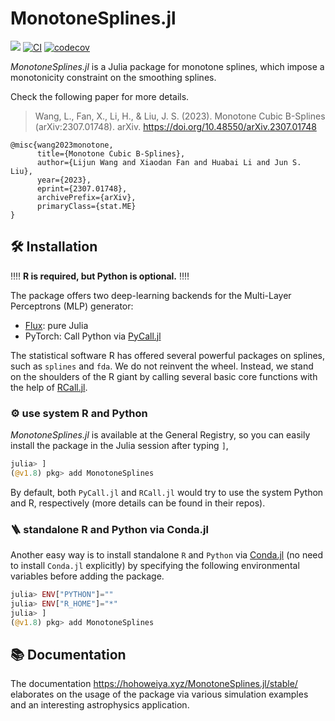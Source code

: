 # MonotoneSplines.jl

[![](https://img.shields.io/badge/docs-latest-blue.svg)](https://szcf-weiya.github.io/MonotoneSplines.jl/dev)
[![CI](https://github.com/szcf-weiya/MonotoneSplines.jl/actions/workflows/ci.yml/badge.svg)](https://github.com/szcf-weiya/MonotoneSplines.jl/actions/workflows/ci.yml)
[![codecov](https://codecov.io/gh/szcf-weiya/MonotoneSplines.jl/branch/master/graph/badge.svg?token=bAtqskenbG)](https://codecov.io/gh/szcf-weiya/MonotoneSplines.jl)

*MonotoneSplines.jl* is a Julia package for monotone splines, which impose a monotonicity constraint on the smoothing splines. 

Check the following paper for more details.

> Wang, L., Fan, X., Li, H., & Liu, J. S. (2023). Monotone Cubic B-Splines (arXiv:2307.01748). arXiv. https://doi.org/10.48550/arXiv.2307.01748

```
@misc{wang2023monotone,
      title={Monotone Cubic B-Splines}, 
      author={Lijun Wang and Xiaodan Fan and Huabai Li and Jun S. Liu},
      year={2023},
      eprint={2307.01748},
      archivePrefix={arXiv},
      primaryClass={stat.ME}
}
```

## :hammer_and_wrench: Installation

:bangbang::bangbang: **R is required, but Python is optional.** :bangbang::bangbang:

The package offers two deep-learning backends for the Multi-Layer Perceptrons (MLP) generator:

- [Flux](https://github.com/FluxML/Flux.jl): pure Julia
- PyTorch: Call Python via [PyCall.jl](https://github.com/JuliaPy/PyCall.jl)

The statistical software R has offered several powerful packages on splines, such as `splines` and `fda`. We do not reinvent the wheel. Instead, we stand on the shoulders of the R giant by calling several basic core functions with the help of [RCall.jl](https://github.com/JuliaInterop/RCall.jl).

### :gear: use system R and Python 

*MonotoneSplines.jl* is available at the General Registry, so you can easily install the package in the Julia session after typing `]`,

```julia
julia> ]
(@v1.8) pkg> add MonotoneSplines
```



By default, both `PyCall.jl` and `RCall.jl` would try to use the system Python and R, respectively (more details can be found in their repos). 

### :ladder: standalone R and Python via Conda.jl

Another easy way is to install standalone `R` and `Python` via [Conda.jl](https://github.com/JuliaPy/Conda.jl) (no need to install `Conda.jl` explicitly) by specifying the following environmental variables before adding the package.

```julia
julia> ENV["PYTHON"]=""
julia> ENV["R_HOME"]="*"
julia> ]
(@v1.8) pkg> add MonotoneSplines
```

## :books: Documentation

The documentation <https://hohoweiya.xyz/MonotoneSplines.jl/stable/> elaborates on the usage of the package via various simulation examples and an interesting astrophysics application.

